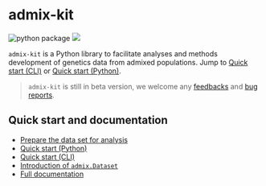 # admix-kit
![python package](https://github.com/KangchengHou/admix-tools/actions/workflows/workflow.yml/badge.svg)
[![](https://img.shields.io/badge/docs-latest-blue.svg)](https://kangchenghou.github.io/admix-kit)

`admix-kit` is a Python library to facilitate analyses and methods development of genetics data from admixed populations. Jump to [Quick start (CLI)](https://kangchenghou.github.io/admix-kit/quickstart-cli.html) or [Quick start (Python)](https://kangchenghou.github.io/admix-kit/notebooks/quickstart.html).

> `admix-kit` is still in beta version, we welcome any [feedbacks](https://github.com/KangchengHou/admix-kit/pulls) and [bug reports](https://github.com/KangchengHou/admix-kit/issues).   

## Quick start and documentation
- [Prepare the data set for analysis](https://kangchenghou.github.io/admix-kit/prepare-dataset.html)
- [Quick start (Python)](https://kangchenghou.github.io/admix-kit/notebooks/quickstart.html)
- [Quick start (CLI)](https://kangchenghou.github.io/admix-kit/quickstart-cli.html)
- [Introduction of `admix.Dataset`](https://kangchenghou.github.io/admix-kit/notebooks/dataset.html)
- [Full documentation](https://kangchenghou.github.io/admix-kit/index.html) 



